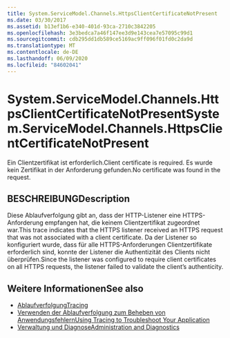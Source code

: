 ```yaml
---
title: System.ServiceModel.Channels.HttpsClientCertificateNotPresent
ms.date: 03/30/2017
ms.assetid: b13ef1b6-e340-401d-93ca-2710c3842205
ms.openlocfilehash: 3e3bedca7a46f147ee3d9e143cea7e57095c99d1
ms.sourcegitcommit: cdb295dd1db589ce5169ac9ff096f01fd0c2da9d
ms.translationtype: MT
ms.contentlocale: de-DE
ms.lasthandoff: 06/09/2020
ms.locfileid: "84602041"
---
```

# <a name="systemservicemodelchannelshttpsclientcertificatenotpresent"></a><span data-ttu-id="d7800-102">System.ServiceModel.Channels.HttpsClientCertificateNotPresent</span><span class="sxs-lookup"><span data-stu-id="d7800-102">System.ServiceModel.Channels.HttpsClientCertificateNotPresent</span></span>
<span data-ttu-id="d7800-103">Ein Clientzertifikat ist erforderlich.</span><span class="sxs-lookup"><span data-stu-id="d7800-103">Client certificate is required.</span></span> <span data-ttu-id="d7800-104">Es wurde kein Zertifikat in der Anforderung gefunden.</span><span class="sxs-lookup"><span data-stu-id="d7800-104">No certificate was found in the request.</span></span>  
  
## <a name="description"></a><span data-ttu-id="d7800-105">BESCHREIBUNG</span><span class="sxs-lookup"><span data-stu-id="d7800-105">Description</span></span>  
 <span data-ttu-id="d7800-106">Diese Ablaufverfolgung gibt an, dass der HTTP-Listener eine HTTPS-Anforderung empfangen hat, die keinem Clientzertifikat zugeordnet war.</span><span class="sxs-lookup"><span data-stu-id="d7800-106">This trace indicates that the HTTPS listener received an HTTPS request that was not associated with a client certificate.</span></span> <span data-ttu-id="d7800-107">Da der Listener so konfiguriert wurde, dass für alle HTTPS-Anforderungen Clientzertifikate erforderlich sind, konnte der Listener die Authentizität des Clients nicht überprüfen.</span><span class="sxs-lookup"><span data-stu-id="d7800-107">Since the listener was configured to require client certificates on all HTTPS requests, the listener failed to validate the client’s authenticity.</span></span>  
  
## <a name="see-also"></a><span data-ttu-id="d7800-108">Weitere Informationen</span><span class="sxs-lookup"><span data-stu-id="d7800-108">See also</span></span>

- [<span data-ttu-id="d7800-109">Ablaufverfolgung</span><span class="sxs-lookup"><span data-stu-id="d7800-109">Tracing</span></span>](index.md)
- [<span data-ttu-id="d7800-110">Verwenden der Ablaufverfolgung zum Beheben von Anwendungsfehlern</span><span class="sxs-lookup"><span data-stu-id="d7800-110">Using Tracing to Troubleshoot Your Application</span></span>](using-tracing-to-troubleshoot-your-application.md)
- [<span data-ttu-id="d7800-111">Verwaltung und Diagnose</span><span class="sxs-lookup"><span data-stu-id="d7800-111">Administration and Diagnostics</span></span>](../index.md)
